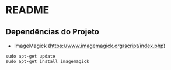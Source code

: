 # README

## Dependências do Projeto
* ImageMagick (https://www.imagemagick.org/script/index.php)
```
sudo apt-get update
sudo apt-get install imagemagick
```
